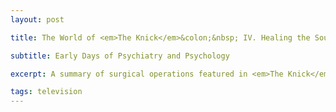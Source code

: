 ```yaml
---
layout: post

title: The World of <em>The Knick</em>&colon;&nbsp; IV. Healing the Soul

subtitle: Early Days of Psychiatry and Psychology

excerpt: A summary of surgical operations featured in <em>The Knick</em> <br />

tags: television
---
```



<br />




